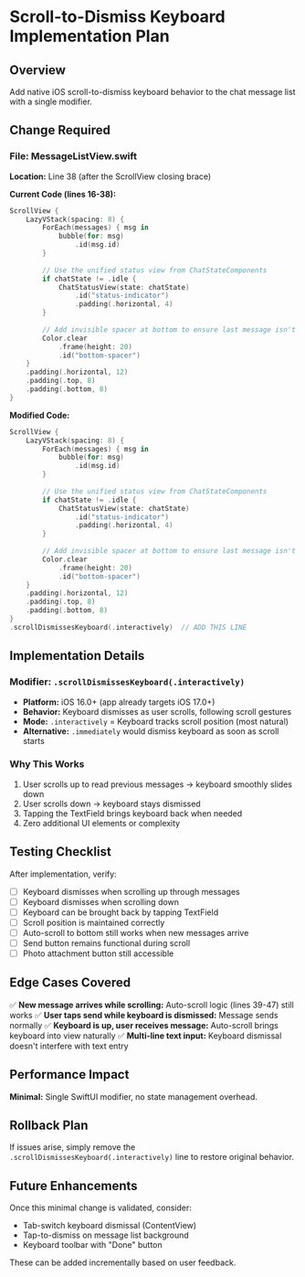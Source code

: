 # Scroll-to-Dismiss Keyboard Implementation Plan

## Overview
Add native iOS scroll-to-dismiss keyboard behavior to the chat message list with a single modifier.

## Change Required

### File: MessageListView.swift
**Location:** Line 38 (after the ScrollView closing brace)

**Current Code (lines 16-38):**
```swift
ScrollView {
    LazyVStack(spacing: 8) {
        ForEach(messages) { msg in
            bubble(for: msg)
                .id(msg.id)
        }
        
        // Use the unified status view from ChatStateComponents
        if chatState != .idle {
            ChatStatusView(state: chatState)
                .id("status-indicator")
                .padding(.horizontal, 4)
        }
        
        // Add invisible spacer at bottom to ensure last message isn't cut off
        Color.clear
            .frame(height: 20)
            .id("bottom-spacer")
    }
    .padding(.horizontal, 12)
    .padding(.top, 8)
    .padding(.bottom, 8)
}
```

**Modified Code:**
```swift
ScrollView {
    LazyVStack(spacing: 8) {
        ForEach(messages) { msg in
            bubble(for: msg)
                .id(msg.id)
        }
        
        // Use the unified status view from ChatStateComponents
        if chatState != .idle {
            ChatStatusView(state: chatState)
                .id("status-indicator")
                .padding(.horizontal, 4)
        }
        
        // Add invisible spacer at bottom to ensure last message isn't cut off
        Color.clear
            .frame(height: 20)
            .id("bottom-spacer")
    }
    .padding(.horizontal, 12)
    .padding(.top, 8)
    .padding(.bottom, 8)
}
.scrollDismissesKeyboard(.interactively)  // ADD THIS LINE
```

## Implementation Details

### Modifier: `.scrollDismissesKeyboard(.interactively)`
- **Platform:** iOS 16.0+ (app already targets iOS 17.0+)
- **Behavior:** Keyboard dismisses as user scrolls, following scroll gestures
- **Mode:** `.interactively` = Keyboard tracks scroll position (most natural)
- **Alternative:** `.immediately` would dismiss keyboard as soon as scroll starts

### Why This Works
1. User scrolls up to read previous messages → keyboard smoothly slides down
2. User scrolls down → keyboard stays dismissed
3. Tapping the TextField brings keyboard back when needed
4. Zero additional UI elements or complexity

## Testing Checklist

After implementation, verify:
- [ ] Keyboard dismisses when scrolling up through messages
- [ ] Keyboard dismisses when scrolling down
- [ ] Keyboard can be brought back by tapping TextField
- [ ] Scroll position is maintained correctly
- [ ] Auto-scroll to bottom still works when new messages arrive
- [ ] Send button remains functional during scroll
- [ ] Photo attachment button still accessible

## Edge Cases Covered

✅ **New message arrives while scrolling:** Auto-scroll logic (lines 39-47) still works
✅ **User taps send while keyboard is dismissed:** Message sends normally
✅ **Keyboard is up, user receives message:** Auto-scroll brings keyboard into view naturally
✅ **Multi-line text input:** Keyboard dismissal doesn't interfere with text entry

## Performance Impact

**Minimal:** Single SwiftUI modifier, no state management overhead.

## Rollback Plan

If issues arise, simply remove the `.scrollDismissesKeyboard(.interactively)` line to restore original behavior.

## Future Enhancements

Once this minimal change is validated, consider:
- Tab-switch keyboard dismissal (ContentView)
- Tap-to-dismiss on message list background
- Keyboard toolbar with "Done" button

These can be added incrementally based on user feedback.